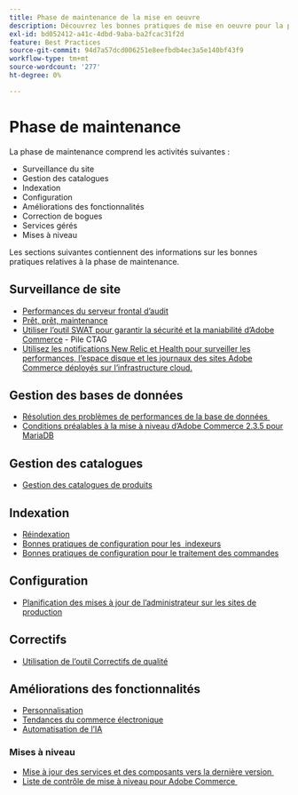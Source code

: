 ```yaml
---
title: Phase de maintenance de la mise en oeuvre
description: Découvrez les bonnes pratiques de mise en oeuvre pour la phase de maintenance des projets Adobe Commerce.
exl-id: bd052412-a41c-4dbd-9aba-ba2fcac31f2d
feature: Best Practices
source-git-commit: 94d7a57dcd006251e8eefbdb4ec3a5e140bf43f9
workflow-type: tm+mt
source-wordcount: '277'
ht-degree: 0%

---
```


# Phase de maintenance

La phase de maintenance comprend les activités suivantes :

- Surveillance du site
- Gestion des catalogues
- Indexation
- Configuration
- Améliorations des fonctionnalités
- Correction de bogues
- Services gérés
- Mises à niveau

Les sections suivantes contiennent des informations sur les bonnes pratiques relatives à la phase de maintenance.

## Surveillance de site

- [Performances du serveur frontal d’audit](frontend-performance.md)
- [Prêt, prêt, maintenance](https://business.adobe.com/blog/basics/ready-set-maintain)
- [Utiliser l’outil SWAT pour garantir la sécurité et la maniabilité d’Adobe Commerce](https://experienceleague.adobe.com/docs/commerce-operations/tools/site-wide-analysis-tool/intro.html?lang=en#integrations-with-other-adobe-commerce-support-tools) - Pile CTAG
- [Utilisez les notifications New Relic et Health pour surveiller les performances, l’espace disque et les journaux des sites Adobe Commerce déployés sur l’infrastructure cloud.](https://experienceleague.adobe.com/docs/commerce-cloud-service/user-guide/monitor/performance.html)

## Gestion des bases de données

- [Résolution des problèmes de performances de la base de données &#x200B;](resolve-database-performance-issues.md)
- [Conditions préalables à la mise à niveau d’Adobe Commerce 2.3.5 pour MariaDB &#x200B;](commerce-235-upgrade-prerequisites-mariadb.md)

## Gestion des catalogues

<!-- Asset not yet integrated
- [Catalog Image Resizing](https://wiki.corp.adobe.com/x/oj4ykw) (wiki)
-->
- [Gestion des catalogues de produits](https://www.gotostage.com/channel/fca90f7960be436f9b849215d9e06026/recording/2eea2782fc874047a020391000519f8b/watch?source=CHANNEL)

## Indexation

<!-- Asset not yet integrated
- [Reindexing - the safe way](https://wiki.corp.adobe.com/x/oj4ykw)(wiki)
-->
- [Réindexation](https://developer.adobe.com/commerce/php/development/components/indexing/#how-to-reindex)
- [Bonnes pratiques de configuration pour les &#x200B; indexeurs](indexer-configuration.md)
- [Bonnes pratiques de configuration pour le traitement des commandes](order-processing-configuration.md)
<!-- Asset not yet integrated from CTAG deck:
- Plan upsizing for planned traffic increases during promotions or holidays -->

## Configuration

- [Planification des mises à jour de l’administrateur sur les sites de production](scheduling-admin-updates-in-production.md)

<!-- Asset not yet integrated from CTAG deck: Planning for peak season and promotional periods (upsizing)-->

## Correctifs

- [Utilisation de l’outil Correctifs de qualité](https://experienceleague.adobe.com/docs/commerce-operations/tools/quality-patches-tool/usage.html)

## Améliorations des fonctionnalités

- [Personnalisation](https://www.gotostage.com/channel/fca90f7960be436f9b849215d9e06026/recording/e218545a77de490fb5102eca07d0580a/watch?source=CHANNEL)
- [Tendances du commerce électronique](https://www.gotostage.com/channel/fca90f7960be436f9b849215d9e06026/recording/9a772468d7b64409a3d5dff4d67e656d/watch?source=CHANNEL)
- [Automatisation de l’IA](https://www.gotostage.com/channel/fca90f7960be436f9b849215d9e06026/recording/27ae23699c2847be981a23ca098e548f/watch?source=CHANNEL)

### Mises à niveau

- [Mise à jour des services et des composants vers la dernière version &#x200B;](update-services.md)
- [Liste de contrôle de mise à niveau pour Adobe Commerce &#x200B;](upgrade-checklist.md)
